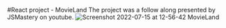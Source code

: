 #React project - MovieLand
The project was a follow along presented by JSMastery on youtube.
![Screenshot 2022-07-15 at 12-56-42 MovieLand](https://user-images.githubusercontent.com/82536545/179210464-adccad63-dd8f-483f-9fdc-4ace72293be1.png)
